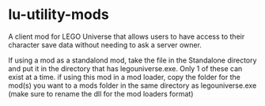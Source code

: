 # lu-utility-mods
A client mod for LEGO Universe that allows users to have access to their character save data without needing to ask a server owner.

If using a mod as a standalond mod, take the file in the Standalone directory and put it in the directory that has legouniverse.exe.  Only 1 of these can exist at a time.
if using this mod in a mod loader, copy the folder for the mod(s) you want to a mods folder in the same directory as legouniverse.exe (make sure to rename the dll for the mod loaders format)
